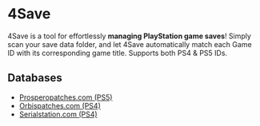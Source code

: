 # 4Save

4Save is a tool for effortlessly **managing PlayStation game saves**! Simply scan your save data folder, and let 4Save automatically match each Game ID with its corresponding game title. Supports both PS4 & PS5 IDs.

## Databases

* [Prosperopatches.com (PS5)](https://prosperopatches.com/)
* [Orbispatches.com (PS4)](https://orbispatches.com/)
* [Serialstation.com (PS4)](https://serialstation.com/)
